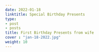 ```yaml
---
date: 2022-01-18
linktitle: Special Birthday Presents
type:
- post
- posts
title: First Birthday Presents from wife
cover : "jan-18-2022.jpg"
weight: 10
---
```

